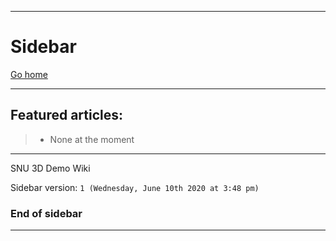 ***

# Sidebar

[Go home](https://github.com/seanpm2001/SNU_3D_Demo/wiki/)

***

## Featured articles:

> * None at the moment

***

SNU 3D Demo Wiki

Sidebar version: `1 (Wednesday, June 10th 2020 at 3:48 pm)`

### End of sidebar

***
